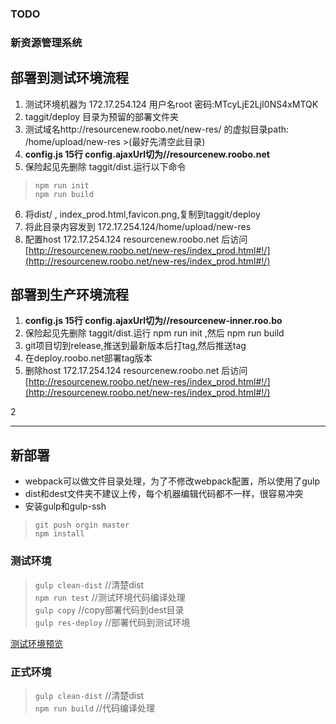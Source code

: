 ### TODO
### 新资源管理系统
## 部署到测试环境流程
1. 测试环境机器为 172.17.254.124  用户名root 密码:MTcyLjE2LjI0NS4xMTQK
1. taggit/deploy 目录为预留的部署文件夹
1. 测试域名http://resourcenew.roobo.net/new-res/ 的虚拟目录path: /home/upload/new-res >(最好先清空此目录)
1. **config.js 15行 config.ajaxUrl切为//resourcenew.roobo.net**  
1. 保险起见先删除 taggit/dist.运行以下命令  
> `npm run init`  
> `npm run build`  

6. 将dist/ , index_prod.html,favicon.png,复制到taggit/deploy
1. 将此目录内容发到 172.17.254.124/home/upload/new-res
1. 配置host 172.17.254.124 resourcenew.roobo.net 后访问  [http://resourcenew.roobo.net/new-res/index_prod.html#!/](http://resourcenew.roobo.net/new-res/index_prod.html#!/)


## 部署到生产环境流程
1. **config.js 15行 config.ajaxUrl切为//resourcenew-inner.roo.bo**
1. 保险起见先删除 taggit/dist.运行 npm run init ,然后 npm run build
1. git项目切到release,推送到最新版本后打tag,然后推送tag
1. 在deploy.roobo.net部署tag版本
1. 删除host 172.17.254.124 resourcenew.roobo.net 后访问
[http://resourcenew.roobo.net/new-res/index_prod.html#!/](http://resourcenew.roobo.net/new-res/index_prod.html#!/)

2
****  

## 新部署
- webpack可以做文件目录处理，为了不修改webpack配置，所以使用了gulp
- dist和dest文件夹不建议上传，每个机器编辑代码都不一样，很容易冲突
- 安装gulp和gulp-ssh

> `git push orgin master`  
> `npm install`  


### 测试环境
> `gulp clean-dist`      //清楚dist  
> `npm run test`          //测试环境代码编译处理  
> `gulp copy`             //copy部署代码到dest目录  
> `gulp res-deploy`       //部署代码到测试环境  


[测试环境预览](http://resourcenew.roobo.net/new-res/index_prod.html#!)

### 正式环境
> `gulp clean-dist`       //清楚dist   
> `npm run build`         //代码编译处理
